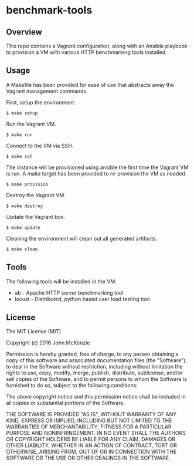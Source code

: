 # benchmark-tools

## Overview

This repo contains a Vagrant configuration, along with an Ansible playbook to
provision a VM with various HTTP benchmarking tools installed.

## Usage

A Makefile has been provided for ease of use that abstracts away the Vagrant
management commands.

First, setup the environment.

    $ make setup

Run the Vagrant VM.

    $ make run

Connect to the VM via SSH.

    $ make ssh

The instance will be provisioned using ansible the first time the Vagrant VM is
run. A make target has been provided to re-provision the VM as needed.

    $ make provision

Destroy the Vagrant VM.

    $ make destroy

Update the Vagrant box.

    $ make update

Cleaning the environment will clean out all generated artifacts.

    $ make clean

## Tools

The following tools will be installed in the VM.

* ab - Apache HTTP server benchmarking tool
* locust - Distributed, python based user load testing tool.

## License

The MIT License (MIT)

Copyright (c) 2016 John McKenzie

Permission is hereby granted, free of charge, to any person obtaining a copy
of this software and associated documentation files (the "Software"), to deal
in the Software without restriction, including without limitation the rights
to use, copy, modify, merge, publish, distribute, sublicense, and/or sell
copies of the Software, and to permit persons to whom the Software is
furnished to do so, subject to the following conditions:

The above copyright notice and this permission notice shall be included in all
copies or substantial portions of the Software.

THE SOFTWARE IS PROVIDED "AS IS", WITHOUT WARRANTY OF ANY KIND, EXPRESS OR
IMPLIED, INCLUDING BUT NOT LIMITED TO THE WARRANTIES OF MERCHANTABILITY,
FITNESS FOR A PARTICULAR PURPOSE AND NONINFRINGEMENT. IN NO EVENT SHALL THE
AUTHORS OR COPYRIGHT HOLDERS BE LIABLE FOR ANY CLAIM, DAMAGES OR OTHER
LIABILITY, WHETHER IN AN ACTION OF CONTRACT, TORT OR OTHERWISE, ARISING FROM,
OUT OF OR IN CONNECTION WITH THE SOFTWARE OR THE USE OR OTHER DEALINGS IN THE
SOFTWARE.
